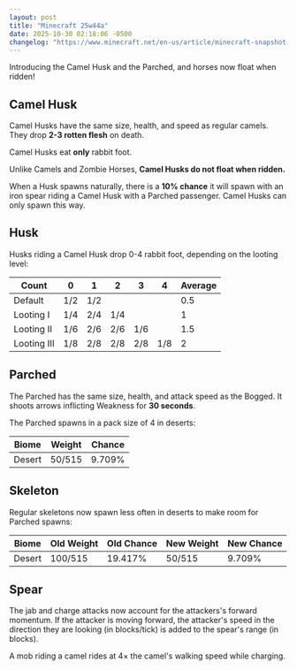 ```yaml
---
layout: post
title: "Minecraft 25w44a"
date: 2025-10-30 02:18:06 -0500
changelog: "https://www.minecraft.net/en-us/article/minecraft-snapshot-25w44a"
---
```


Introducing the Camel Husk and the Parched, and horses now float when ridden!

## Camel Husk

Camel Husks have the same size, health, and speed as regular camels. They drop **2-3 rotten flesh** on death.

Camel Husks eat **only** rabbit foot.

Unlike Camels and Zombie Horses, **Camel Husks do not float when ridden.**

When a Husk spawns naturally, there is a **10% chance** it will spawn with an iron spear riding a Camel Husk with a Parched passenger. Camel Husks can only spawn this way.

## Husk

Husks riding a Camel Husk drop 0-4 rabbit foot, depending on the looting level:

| Count       | 0   | 1   | 2   | 3   | 4   | Average |
| ----------- | --- | --- | --- | --- | --- | ------- |
| Default     | 1/2 | 1/2 |     |     |     | 0.5     |
| Looting I   | 1/4 | 2/4 | 1/4 |     |     | 1       |
| Looting II  | 1/6 | 2/6 | 2/6 | 1/6 |     | 1.5     |
| Looting III | 1/8 | 2/8 | 2/8 | 2/8 | 1/8 | 2       |

## Parched

The Parched has the same size, health, and attack speed as the Bogged. It shoots arrows inflicting Weakness for **30 seconds**.

The Parched spawns in a pack size of 4 in deserts:

| Biome  | Weight | Chance |
| ------ | ------ | ------ |
| Desert | 50/515 | 9.709% |

## Skeleton

Regular skeletons now spawn less often in deserts to make room for Parched spawns:

| Biome  | Old Weight | Old Chance | New Weight | New Chance |
| ------ | ---------- | ---------- | ---------- | ---------- |
| Desert | 100/515    | 19.417%    | 50/515     | 9.709%     |

## Spear

The jab and charge attacks now account for the attackers's forward momentum. If the attacker is moving forward, the attacker's speed in the direction they are looking (in blocks/tick) is added to the spear's range (in blocks).

A mob riding a camel rides at 4× the camel's walking speed while charging.

